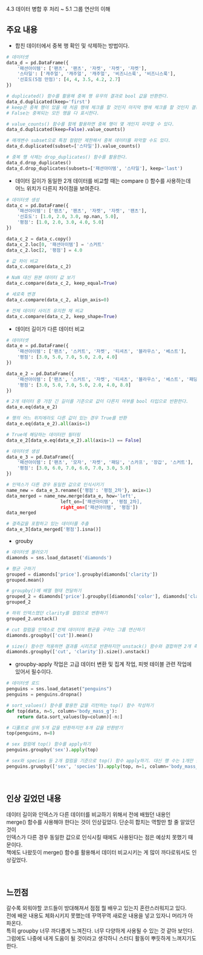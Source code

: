 4.3 데이터 병합 후 처리 ~ 5.1 그룹 연산의 이해
## **주요 내용**
- 합친 데이터에서 중복 행 확인 및 삭제하는 방법이다.
```python
# 데이터셋
data_d = pd.DataFrame({
	'패션아이템': ['팬츠', '팬츠', '자켓', '자켓', '자켓'],
	'스타일': ['캐주얼', '캐주얼', '캐주얼', '비즈니스룩', '비즈니스룩'],
	'선호도(5점 만점)': [4, 4, 3.5, 4.2, 2.7]
})
```
```python
# duplicated() 함수를 활용해 중복 행 유무의 결과로 bool 값을 반환한다.
data_d.duplicated(keep='first')
# keep은 중복 행이 있을 때 처음 행에 체크를 할 것인지 마지막 행에 체크를 할 것인지 결정하는 것이다.
# False는 중복되는 모든 행을 다 표시한다.
```
```python
# value_counts() 함수를 함께 활용하면 중복 행이 몇 개인지 파악할 수 있다.
data_d.duplicated(keep=False).value_counts()

# 매개변수 subset으로 특정 컬럼만 제한해서 중복 데이터를 파악할 수도 있다.
data_d.duplicated(subset=['스타일']).value_counts()
``` 
```python
# 중복 행 삭제는 drop_duplicates() 함수를 활용한다.
data_d.drop_duplicates()
data_d.drop_duplicates(subsets=['패션아이템', '스타일'], keep='last')
```

- 데이터 길이가 동일한 2개 데이터를 비교할 때는 compare () 함수를 사용하는데 어느 위치가 다른지 차이점을 보여준다.
```python
# 데이터셋 생성
data_c = pd.DataFrame({
	'패션아이템': ['팬츠', '팬츠', '자켓', '자켓', '팬츠'],
	'선호도': [1.0, 2.0, 3.0, np.nan, 5.0],
	'평점': [1.0, 2.0, 3.0, 4.0, 5.0]
})

data_c_2 = data_c.copy()
data_c_2.loc[0, '패션아이템'] = '스커트'
data_c_2.loc[2, '평점'] = 4.0
```
```python
# 값 차이 비교
data_c.compare(data_c_2)

# NaN 대신 원본 데이터 값 보기
data_c.compare(data_c_2, keep_equal=True)

# 세로축 변경
data_c.compare(data_c_2, align_axis=0)

# 전체 데이터 사이즈 유지한 채 비교
data_c.compare(data_c_2, keep_shape=True)
```

- 데이터 길이가 다른 데이터 비교
```python
# 데이터셋
data_e = pd.DataFrame({
	'패션아이템': ['팬츠', '스커트', '자켓', '티셔츠', '블라우스', '베스트'],
	'평점': [3.0, 5.0, 7.0, 5.0, 2.0, 4.0]
})

data_e_2 = pd.DataFrame({
	'패션아이템': ['팬츠', '스커트', '자켓', '티셔츠', '블라우스', '베스트', '패딩'],
	'평점': [3.0, 5.0, 7.0, 5.0, 2.0, 4.0, 8.0]
})
```
```python
# 2개 데이터 중 가장 긴 길이를 기준으로 값이 다른지 여부를 bool 타입으로 반환한다.
data_e.eq(data_e_2)

# 행의 어느 위치에라도 다른 값이 있는 경우 True를 반환
data_e.eq(data_e_2).all(axis=1)

# True에 해당하는 데이터만 필터링
data_e_2[data_e.eq(data_e_2).all(axis=1) == False]
```
```python
# 데이터셋 생성
data_e_3 = pd.DataFrame({
	'패션아이템': ['팬츠', '모자', '자켓', '패딩', '스카프', '장갑', '스커트'],
	'평점': [3.0, 6.0, 7.0, 6.0, 7.0, 3.0, 5.0]
})

# 인덱스가 다른 경우 동일한 값으로 인식시키기
name_new = data_e_3.rename({'평점': '평점_2차'}, axix=1)
data_merged = name_new.merge(data_e, how='left',
					left_on=['패션아이템', '평점_2차],
					right_on=['패션아이템', '평점'])
data_merged

# 결측값을 포함하고 있는 데이터를 추출
data_e_3[data_merged['평점'].isna()]
```

- grouby
```python
# 데이터셋 불러오기
diamonds = sns.load_dataset('diamonds')

# 평균 구하기
grouped = diamonds['price'].groupby(diamonds['clarity'])
grouped.mean()

# groupby()에 배열 형태 전달하기
grouped_2 = diamonds['price'].groupby([diamonds['color'], diamonds['clarity']]).mean()
grouped_2

# 하위 인덱스였던 clarity를 컬럼으로 변환하기
grouped_2.unstack()

# cut 컬럼을 인덱스로 전체 데이터의 평균을 구하는 그룹 연산하기
diamonds.groupby(['cut']).mean()

# size() 함수만 적용하면 결과를 시리즈로 반환하지만 unstack() 함수와 결합하면 2개 축의 유일값을 기준으로 매칭한 개수를 데이터프레임으로 반환받을 수 있다.
diamonds.groupby(['cut', 'clarity']).size().unstack()
```

- groupby-apply 작업은 고급 데이터 변환 및 집계 작업, 피벗 테이블 관련 작업에 있어서 필수이다.
```python
# 데이터셋 로드
penguins = sns.load_dataset("penguins")
penguins = penguins.dropna()

# sort_values() 함수를 활용한 값을 리턴하는 top() 함수 작성하기
def top(data, n=5, column='body_mass_g'):
	return data.sort_values(by=column)[-n:]

# 디폴트로 상위 5개 값을 반환하지만 8개 값을 반환받기
top(penguins, n=8)

# sex 컬럼에 top() 함수를 apply하기
penguins.groupby('sex').apply(top)

# sex와 species 등 2개 컬럼을 기준으로 top() 함수 apply하기. 대신 행 수는 1개만 출력, body_mass_g 컬럼의 값 집계한다.
penguins.gruopby(['sex', 'species']).apply(top, n=1, column='body_mass_g')
```

<br/>

## **인상 깊었던 내용**
데이터 길이와 인덱스가 다른 데이터를 비교하기 위해서 전에 배웠던 내용인 <br/>
merge() 함수를 사용해야 한다는 것이 인상깊었다. 단순히 합치는 역할만 할 줄 알았던 것이 <br/>
인덱스가 다른 경우 동일한 값으로 인식시킬 때에도 사용된다는 점은 예상치 못했기 때문이다. <br/>
책에도 나왔듯이 merge() 함수를 활용해서 데이터 비교시키는 게 많이 까다로워서도 인상깊었다.

<br/>

## **느낀점**
갈수록 외워야할 코드들이 방대해져서 점점 뭘 배우고 있는지 혼란스러워지고 있다. <br/>
전에 배운 내용도 체화시키지 못했는데 꾸역꾸역 새로운 내용을 넣고 있자니 머리가 아파온다. <br/>
특히 groupby 너무 까다롭게 느껴진다. 너무 다양하게 사용될 수 있는 것 같아 보인다. <br/>
그럼에도 나중에 내게 도움이 될 것이라고 생각하니 스터디 활동이 뿌듯하게 느껴지기도 한다. <br/>
